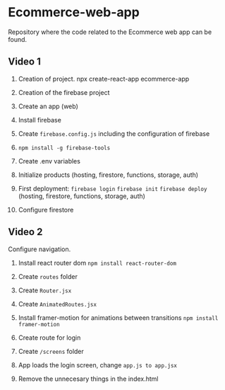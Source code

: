 # Ecommerce-web-app
Repository where the code related to the Ecommerce web app can be found.

## Video 1
1. Creation of project.
npx create-react-app ecommerce-app

2. Creation of the firebase project

3. Create an app (web)

4. Install firebase

5. Create `firebase.config.js` including the configuration of firebase

7. `npm install -g firebase-tools`

8. Create .env variables

9. Initialize products (hosting, firestore, functions, storage, auth)

9. First deployment:
`firebase login`
`firebase init`
`firebase deploy` (hosting, firestore, functions, storage, auth)

9. Configure firestore

## Video 2

Configure navigation.

1. Install react router dom
`npm install react-router-dom`

2. Create `routes` folder

3. Create `Router.jsx`

4. Create `AnimatedRoutes.jsx`

5. Install framer-motion for animations between transitions
`npm install framer-motion`

6. Create route for login

7. Create `/screens` folder

8. App loads the login screen, change `app.js to app.jsx`

9. Remove the unnecesary things in the index.html